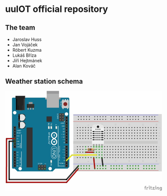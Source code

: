 # uuIOT official repository
## The team
- Jaroslav Huss
- Jan Vojáček
- Róbert Kuzma
- Lukáš Bříza
- Jiří Hejtmánek
- Alan Kováč

## Weather station schema

![DHT22 Schema](dht22_schema.png)